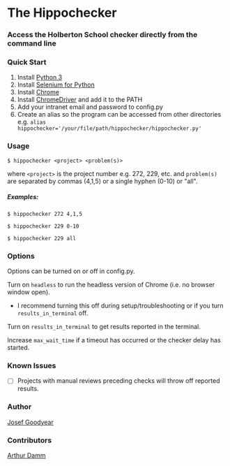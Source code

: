 # The Hippochecker
### Access the Holberton School checker directly from the command line
### Quick Start
1. Install [Python 3](https://www.python.org/downloads/)
2. Install [Selenium for Python](https://selenium-python.readthedocs.io/)
3. Install [Chrome](https://www.google.com/chrome/)
4. Install [ChromeDriver](https://sites.google.com/a/chromium.org/chromedriver/downloads) and add it to the PATH
5. Add your intranet email and password to config.py
6. Create an alias so the program can be accessed from other directories e.g. `alias hippochecker='/your/file/path/hippochecker/hippochecker.py'` 
### Usage

`$ hippochecker <project> <problem(s)>`

where `<project>` is the project number e.g. 272, 229, etc.
and `problem(s)` are separated by commas (4,1,5) or a single hyphen (0-10) or "all".

##### Examples:
`$ hippochecker 272 4,1,5`

`$ hippochecker 229 0-10`

`$ hippochecker 229 all`
    
    
### Options
Options can be turned on or off in config.py.

Turn on `headless` to run the headless version of Chrome (i.e. no browser window open).

-  I recommend turning this off during setup/troubleshooting or if you turn `results_in_terminal` off.

Turn on `results_in_terminal` to get results reported in the terminal.

Increase `max_wait_time` if a timeout has occurred or the checker delay has started.



### Known Issues
- [ ] Projects with manual reviews preceding checks will throw off reported results. 


### Author
[Josef Goodyear](https://github.com/JosefGoodyear)

### Contributors
[Arthur Damm](https://github.com/arthurdamm)

